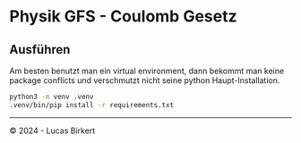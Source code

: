 # Physik GFS - Coulomb Gesetz

## Ausführen

Am besten benutzt man ein virtual environment, dann bekommt man keine package conflicts
und verschmutzt nicht seine python Haupt-Installation.

```sh
python3 -m venv .venv
.venv/bin/pip install -r requirements.txt
```

<hr>

&copy; 2024 - Lucas Birkert